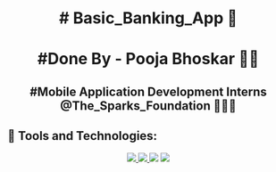 
<h1 align="center"># Basic_Banking_App 📱


<h1 align="center"> #Done By - Pooja Bhoskar 👩‍💻
  
<h2 align="center"> #Mobile Application Development Interns @The_Sparks_Foundation 👩‍💻📱

  
## 🚀  Tools and Technologies:

<p align="center"> 
      <a href="https://developer.android.com/" target="_blank"> <img src="https://img.icons8.com/doodle/50/000000/android.png"/> </a>
     <a href="https://www.java.com" target="_blank"> <img src="https://img.icons8.com/color/48/000000/java-coffee-cup-logo.png"/> </a>
    <a href="https://icons8.com/icon/103434/xml-file"> <img src="https://img.icons8.com/dusk/64/fa314a/xml-file.png"/></a>
    <a href="https://git-scm.com/" target="_blank"> <img src="https://img.icons8.com/color/48/000000/git.png"/> </a> 
</p>

